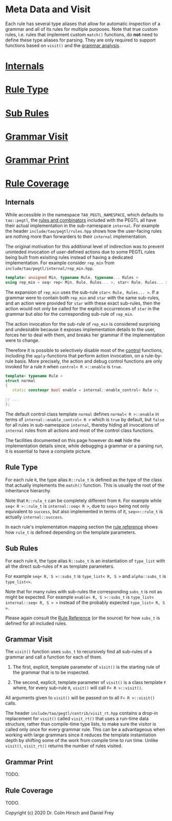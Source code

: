 # Meta Data and Visit

Each rule has several type aliases that allow for automatic inspection of a grammar and all of its rules for multiple purposes.
Note that true custom rules, i.e. rules that implement custom `match()` functions, do **not** need to define these type aliases for parsing.
They are only required to support functions based on `visit()` and the [grammar analysis](Grammar-Analysis.md).

# [Internals](#internals)
# [Rule Type](#rule-type)
# [Sub Rules](#sub-rules)
# [Grammar Visit](#grammar-visit)
# [Grammar Print](#grammar-print)
# [Rule Coverage](#rule-coverage)

## Internals

While accessible in the namespace `TAO_PEGTL_NAMESPACE`, which defaults to `tao::pegtl`, the [rules and combinators](Rule-Reference.md) included with the PEGTL all have their actual implementation in the sub-namespace `internal`.
For example the header `include/tao/pegtl/rules.hpp` shows how the user-facing rules are nothing more than forwarders to their `internal` implementation.

The original motivation for this additional level of indirection was to prevent uninteded invocation of user-defined actions due to some PEGTL rules being built from exisiting rules instead of having a dedicated implementation.
For example consider `rep_min` from `include/tao/pegtl/internal/rep_min.hpp`.

```c++
template< unsigned Min, typename Rule, typename... Rules >
using rep_min = seq< rep< Min, Rule, Rules... >, star< Rule, Rules... > >;
```

The expansion of `rep_min` uses the sub-rule `star< Rule, Rules... >`.
If a grammar were to contain both `rep_min` and `star` with the same sub-rules, and an action were provided for `star` with these exact sub-rules, then the action would not only be called for the explicit occurrences of `star` in the grammar but *also* for the corresponding sub-rule of `rep_min`.

The action invocation for the sub-rule of `rep_min` is considered surprising and undesirable because it exposes implementation details to the user, forces her to deal with them, and breaks her grammar if the implementation were to change.

Therefore it is possible to selectively disable most of the [control](Control-and-Debug.md) functions, including the `apply`-functions that perform action invocation, on a rule-by-rule basis.
More precisely, the action and debug control functions are only invoked for a rule `R` when `control< R >::enable` is `true`.

```c++
template< typename Rule >
struct normal
{
   static constexpr bool enable = internal::enable_control< Rule >;

// ...
};
```

The default control class template `normal` defines `normal< R >::enable` in terms of `internal::enable_control< R >` which is `true` by default, but `false` for all rules in sub-namespace `internal`, thereby hiding all invocations of `internal` rules from all actions and most of the control class functions.

The facilities documented on this page however do **not** hide the implementation details since, while debugging a grammar or a parsing run, it is essential to have a complete picture.

## Rule Type

For each rule `R`, the type alias `R::rule_t` is defined as the type of the class that actually implements the `match()` function.
This is usually the root of the inheritance hierarchy.

Note that `R::rule_t` can be completely different from `R`.
For example while `seq< R >::rule_t` is `internal::seq< R >`, due to `seq<>` being not only equivalent to `success`, but also implemented in terms of it, `seq<>::rule_t` is actually `internal::success`.

In each rule's implementation mapping section the [rule reference](Rule-Reference.md) shows how `rule_t` is defined depending on the template parameters.

## Sub Rules

For each rule `R`, the type alias `R::subs_t` is an instantiation of `type_list` with all the direct sub-rules of `R` as template parameters.

For example `seq< R, S >::subs_t` is `type_list< R, S >` and `alpha::subs_t` is `type_list<>`.

Note that for many rules with sub-rules the corresponding `subs_t` is not as might be expected.
For example `enable< R, S >::subs_t` is `type_list< internal::seq< R, S > >` instead of the probably expected `type_list< R, S >`.

Please again consult the [Rule Reference](Rule-Reference.md) (or the source) for how `subs_t` is defined for all included rules.

## Grammar Visit

The `visit()` function uses `subs_t` to recursively find all sub-rules of a grammar and call a function for each of them.

1. The first, explicit, template parameter of `visit()` is the starting rule of the grammar that is to be inspected.

2. The second, explicit, template parameter of `visit()` is a class template `F` where, for every sub-rule `R`, `visit()` will call `F< R >::visit()`.

All arguments given to `visit()` will be passed on to all `F< R >::visit()` calls.

The header `include/tao/pegtl/contrib/visit_rt.hpp` contains a drop-in replacement for `visit()` called `visit_rt()` that uses a run-time data structure, rather than compile-time type lists, to make sure the visitor is called only once for every grammar rule.
This can be a advantageous when working with large grammars since it reduces the template instantiation depth by shifting some of the work from compile time to run time.
Unlike `visit()`, `visit_rt()` returns the number of rules visited.

## Grammar Print

TODO.

## Rule Coverage

TODO.

Copyright (c) 2020 Dr. Colin Hirsch and Daniel Frey
